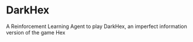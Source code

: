 # DarkHex
A Reinforcement Learning Agent to play DarkHex, an imperfect information version of the game Hex
